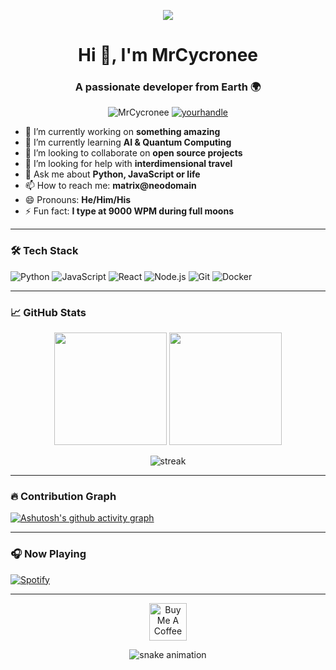 <p align="center">
  <img src="https://capsule-render.vercel.app/api?type=waving&color=gradient&height=200&section=header&text=MrCycronee&fontSize=80&fontAlignY=35&animation=twinkling"/>
</p>

<h1 align="center">Hi 👋, I'm MrCycronee</h1>
<h3 align="center">A passionate developer from Earth 🌍</h3>

<p align="center"> 
  <img src="https://komarev.com/ghpvc/?username=MrCycronee&label=Profile%20views&color=0e75b6&style=flat" alt="MrCycronee" /> 
  <a href="https://twitter.com/yourhandle" target="blank"><img src="https://img.shields.io/twitter/follow/yourhandle?logo=twitter&style=flat" alt="yourhandle" /></a>
</p>

- 🔭 I’m currently working on **something amazing**
- 🌱 I’m currently learning **AI & Quantum Computing**
- 👯 I’m looking to collaborate on **open source projects**
- 🤔 I’m looking for help with **interdimensional travel**
- 💬 Ask me about **Python, JavaScript or life**
- 📫 How to reach me: **matrix@neodomain**
- 😄 Pronouns: **He/Him/His**
- ⚡ Fun fact: **I type at 9000 WPM during full moons**

---

### 🛠️ Tech Stack
![Python](https://img.shields.io/badge/-Python-05122A?style=flat&logo=python)
![JavaScript](https://img.shields.io/badge/-JavaScript-05122A?style=flat&logo=javascript)
![React](https://img.shields.io/badge/-React-05122A?style=flat&logo=react)
![Node.js](https://img.shields.io/badge/-Node.js-05122A?style=flat&logo=node.js)
![Git](https://img.shields.io/badge/-Git-05122A?style=flat&logo=git)
![Docker](https://img.shields.io/badge/-Docker-05122A?style=flat&logo=docker)

---

### 📈 GitHub Stats
<p align="center">
  <img height="180em" src="https://github-readme-stats.vercel.app/api?username=MrCycronee&show_icons=true&theme=dark&count_private=true&include_all_commits=true"/>
  <img height="180em" src="https://github-readme-stats.vercel.app/api/top-langs/?username=MrCycronee&layout=compact&theme=dark"/>
</p>

<p align="center">
  <img src="https://github-readme-streak-stats.herokuapp.com/?user=MrCycronee&theme=dark" alt="streak"/>
</p>

---

### 🔥 Contribution Graph
[![Ashutosh's github activity graph](https://github-readme-activity-graph.vercel.app/graph?username=MrCycronee&theme=github-compact)](https://github.com/ashutosh00710/github-readme-activity-graph)

---

### 🎧 Now Playing
[![Spotify](https://spotify-readme-mu.vercel.app/api/spotify)](https://open.spotify.com/user/yourusername)

---

<p align="center">
  <a href="https://www.buymeacoffee.com/yourusername" target="_blank">
    <img src="https://cdn.buymeacoffee.com/buttons/v2/default-yellow.png" alt="Buy Me A Coffee" height="60">
  </a>
</p>

<p align="center">
  <img src="https://github.com/MrCycronee/MrCycronee/blob/output/github-contribution-grid-snake.svg" alt="snake animation"/>
</p>
